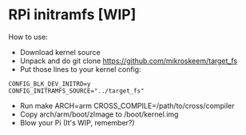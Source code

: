 RPi initramfs [WIP]
=============

How to use:
- Download kernel source
- Unpack and do git clone https://github.com/mikroskeem/target_fs
- Put those lines to your kernel config:
```
CONFIG_BLK_DEV_INITRD=y
CONFIG_INITRAMFS_SOURCE="../target_fs"
```
- Run make ARCH=arm CROSS_COMPILE=/path/to/cross/compiler
- Copy arch/arm/boot/zImage to /boot/kernel.img
- Blow your Pi (It's WIP, remember?)
